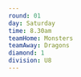 ```yaml
---
round: 01
day: Saturday
time: 8.30am
teamHome: Monsters
teamAway: Dragons
diamond: 1
division: U8
---
```

